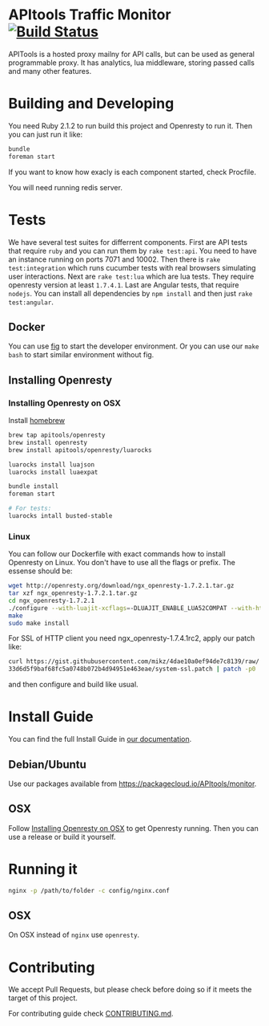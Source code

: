 # APItools Traffic Monitor [![Build Status](https://travis-ci.org/APItools/monitor.svg?branch=master)](https://travis-ci.org/APItools/monitor)

APITools is a hosted proxy mailny for API calls, but can be used as general programmable proxy.
It has analytics, lua middleware, storing passed calls and many other features.

# Building and Developing

You need Ruby 2.1.2 to run build this project and Openresty to run it.
Then you can just run it like:

```bash
bundle
foreman start
```

If you want to know how exacly is each component started, check Procfile.

You will need running redis server.

# Tests
We have several test suites for differrent components. First are API tests that require `ruby` and you can run them by `rake test:api`. You need to have an instance running on ports 7071 and 10002. Then there is `rake test:integration` which runs cucumber tests with real browsers simulating user interactions. Next are `rake test:lua` which are lua tests. They require openresty version at least `1.7.4.1`. Last are Angular tests, that require `nodejs`. You can install all dependencies by `npm install` and then just `rake test:angular`.

## Docker

You can use [fig](http://www.fig.sh/index.html) to start the developer environment.
Or you can use our `make bash` to start similar environment without fig.


## Installing Openresty


### Installing Openresty on OSX

Install [homebrew](http://brew.sh/)

```bash
brew tap apitools/openresty
brew install openresty
brew install apitools/openresty/luarocks

luarocks install luajson
luarocks install luaexpat

bundle install
foreman start

# For tests:
luarocks intall busted-stable
```

### Linux

You can follow our Dockerfile with exact commands how to install Openresty on Linux.
You don't have to use all the flags or prefix. The essense should be:

```bash
wget http://openresty.org/download/ngx_openresty-1.7.2.1.tar.gz
tar xzf ngx_openresty-1.7.2.1.tar.gz
cd ngx_openresty-1.7.2.1
./configure --with-luajit-xcflags=-DLUAJIT_ENABLE_LUA52COMPAT --with-http_gunzip_module
make
sudo make install
```

For SSL of HTTP client you need ngx_openresty-1.7.4.1rc2, apply our patch like:

```bash
curl https://gist.githubusercontent.com/mikz/4dae10a0ef94de7c8139/raw/
33d6d5f9baf68fc5a0748b072b4d94951e463eae/system-ssl.patch | patch -p0
```
and then configure and build like usual.

# Install Guide
You can find the full Install Guide in [our documentation](https://docs.apitools.com/docs/on-premise/).

## Debian/Ubuntu

Use our packages available from https://packagecloud.io/APItools/monitor.

## OSX

Follow [Installing Openresty on OSX](#installing-openresty-on-osx) to get Openresty running.
Then you can use a release or build it yourself.

# Running it

```bash
nginx -p /path/to/folder -c config/nginx.conf
```

## OSX

On OSX instead of `nginx` use `openresty`.


# Contributing

We accept Pull Requests, but please check before doing so if it meets the target of this project.

For contributing guide check [CONTRIBUTING.md](CONTRIBUTING.md).
